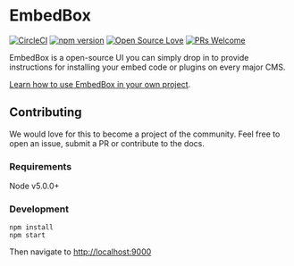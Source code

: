 # EmbedBox

[![CircleCI](https://circleci.com/gh/EagerIO/EmbedBox/tree/master.svg?style=svg)](https://circleci.com/gh/EagerIO/EmbedBox/tree/master)
[![npm version](https://badge.fury.io/js/embed-box.svg)](https://badge.fury.io/js/embed-box)
[![Open Source Love](https://badges.frapsoft.com/os/mit/mit.svg?v=102)](https://github.com/ellerbrock/open-source-badge/)
[![PRs Welcome](https://img.shields.io/badge/PRs-welcome-brightgreen.svg)](https://github.com/EagerIO/EmbedBox/issues?q=is%3Aissue+is%3Aopen+label%3A%22help+wanted%22)

EmbedBox is a open-source UI you can simply drop in to provide instructions for installing your embed code or plugins on every major CMS.

[Learn how to use EmbedBox in your own project](http://embedbox.io/).

## Contributing

We would love for this to become a project of the community.
Feel free to open an issue, submit a PR or contribute to the docs.

### Requirements
Node v5.0.0+

### Development

```shell
npm install
npm start
```

Then navigate to <a href="http://localhost:9000" target="_blank">http://localhost:9000</a>
